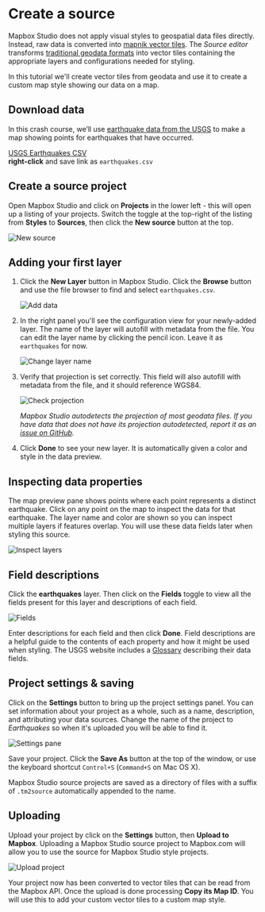 Create a source
===============

Mapbox Studio does not apply visual styles to geospatial data files directly. Instead, raw data is converted into [mapnik vector tiles](./HOWTO-introduction.md#what-are-vector-tiles). The *Source editor* transforms [traditional geodata formats](./HOWTO-sources.md#supported-formats) into vector tiles containing the appropriate layers and configurations needed for styling.

In this tutorial we'll create vector tiles from geodata and use it to create a custom map style showing our data on a map.

Download data
-------------

In this crash course, we’ll use [earthquake data from the USGS](http://earthquake.usgs.gov/earthquakes/feed/) to make a map showing points for earthquakes that have occurred.

<div class='clearfix space-bottom0'>
    <a class='button icon down fill-green margin3 col6' href='http://earthquake.usgs.gov/earthquakes/feed/v1.0/summary/2.5_month.csv'>USGS Earthquakes CSV</a>
</div>
<div class='center small'><strong>right-click</strong> and save link as <code>earthquakes.csv</code></div>

Create a source project
-----------------------

Open Mapbox Studio and click on __Projects__ in the lower left - this will open up a listing of your projects. Switch the toggle at the top-right of the listing from __Styles__ to __Sources__, then click the __New source__ button at the top.

![New source](https://cloud.githubusercontent.com/assets/83384/3869854/8a6ee876-20ab-11e4-951f-4a67b8f41678.png)

Adding your first layer
-----------------------

1. Click the __New Layer__ button in Mapbox Studio. Click the __Browse__ button and use the file browser to find and select `earthquakes.csv`.

    ![Add data](https://cloud.githubusercontent.com/assets/83384/3868306/de0d1a6a-2034-11e4-8c2d-0ddd75dfb4fb.png)

2. In the right panel you'll see the configuration view for your newly-added layer. The name of the layer will autofill with metadata from the file. You can edit the layer name by clicking the pencil icon. Leave it as `earthquakes` for now.

    ![Change layer name](https://cloud.githubusercontent.com/assets/83384/3869871/f3096b30-20ac-11e4-84b2-c184f2d8c23c.png)

3. Verify that projection is set correctly. This field will also autofill with metadata from the file, and it should reference WGS84.

    ![Check projection](https://cloud.githubusercontent.com/assets/83384/3868307/de0d3db0-2034-11e4-81ab-8516f825796b.png)

	_Mapbox Studio autodetects the projection of most geodata files. If you have data that does not have its projection autodetected, report it as an [issue on GitHub](https://github.com/mapbox/mapbox-studio/issues)._

3. Click __Done__ to see your new layer. It is automatically given a color and style in the data preview.

Inspecting data properties
--------------------------

The map preview pane shows points where each point represents a distinct earthquake. Click on any point on the map to inspect the data for that earthquake. The layer name and color are shown so you can inspect multiple layers if features overlap. You will use these data fields later when styling this source.

![Inspect layers](https://cloud.githubusercontent.com/assets/83384/3869950/9d005c08-20b1-11e4-924a-c056027f02e9.png)

Field descriptions
------------------

Click the __earthquakes__ layer. Then click on the __Fields__ toggle to view all the fields present for this layer and descriptions of each field.

![Fields](https://cloud.githubusercontent.com/assets/83384/3869955/66d2e4e2-20b2-11e4-9f6e-a854c2292673.png)

Enter descriptions for each field and then click __Done__. Field descriptions are a helpful guide to the contents of each property and how it might be used when styling. The USGS website includes a [Glossary](http://earthquake.usgs.gov/earthquakes/feed/v1.0/glossary.php) describing their data fields.

Project settings & saving
-------------------------

Click on the __Settings__ button to bring up the project settings panel. You can set information about your project as a whole, such as a name, description, and attributing your data sources. Change the name of the project to *Earthquakes* so when it's uploaded you will be able to find it.

![Settings pane](https://cloud.githubusercontent.com/assets/83384/3869969/13aeada4-20b3-11e4-821f-6cd084cf791f.png)

Save your project. Click the __Save As__ button at the top of the window, or use the keyboard shortcut `Control+S` (`Command+S` on Mac OS X).

Mapbox Studio source projects are saved as a directory of files with a suffix of `.tm2source` automatically appended to the name.

Uploading
---------

Upload your project by click on the __Settings__ button, then __Upload to Mapbox__. Uploading a Mapbox Studio source project to Mapbox.com will allow you to use the source for Mapbox Studio style projects. 

![Upload project](https://cloud.githubusercontent.com/assets/83384/3869977/bc77bc78-20b3-11e4-9adb-73a6e28d0171.png)

Your project now has been converted to vector tiles that can be read from the Mapbox API. Once the upload is done processing __Copy its Map ID__. You will use this to add your custom vector tiles to a custom map style.


